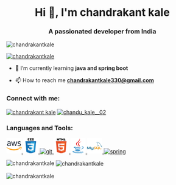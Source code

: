 <h1 align="center">Hi 👋, I'm chandrakant kale</h1>
<h3 align="center">A passionated developer from India</h3>

<p align="left"> <img src="https://komarev.com/ghpvc/?username=chandrakantkale&label=Profile%20views&color=0e75b6&style=flat" alt="chandrakantkale" /> </p>

<p align="left"> <a href="https://github.com/ryo-ma/github-profile-trophy"><img src="https://github-profile-trophy.vercel.app/?username=chandrakantkale" alt="chandrakantkale" /></a> </p>

- 🌱 I’m currently learning **java and spring boot**

- 📫 How to reach me **chandrakantkale330@gmail.com**

<h3 align="left">Connect with me:</h3>
<p align="left">
<a href="https://linkedin.com/in/chandrakant kale" target="blank"><img align="center" src="https://raw.githubusercontent.com/rahuldkjain/github-profile-readme-generator/master/src/images/icons/Social/linked-in-alt.svg" alt="chandrakant kale" height="30" width="40" /></a>
<a href="https://instagram.com/chandu_kale__02" target="blank"><img align="center" src="https://raw.githubusercontent.com/rahuldkjain/github-profile-readme-generator/master/src/images/icons/Social/instagram.svg" alt="chandu_kale__02" height="30" width="40" /></a>


<h3 align="left">Languages and Tools:</h3>
<p align="left"> <a href="https://aws.amazon.com" target="_blank" rel="noreferrer"> <img src="https://raw.githubusercontent.com/devicons/devicon/master/icons/amazonwebservices/amazonwebservices-original-wordmark.svg" alt="aws" width="40" height="40"/> </a> <a href="https://www.w3schools.com/css/" target="_blank" rel="noreferrer"> <img src="https://raw.githubusercontent.com/devicons/devicon/master/icons/css3/css3-original-wordmark.svg" alt="css3" width="40" height="40"/> </a> <a href="https://git-scm.com/" target="_blank" rel="noreferrer"> <img src="https://www.vectorlogo.zone/logos/git-scm/git-scm-icon.svg" alt="git" width="40" height="40"/> </a> <a href="https://www.w3.org/html/" target="_blank" rel="noreferrer"> <img src="https://raw.githubusercontent.com/devicons/devicon/master/icons/html5/html5-original-wordmark.svg" alt="html5" width="40" height="40"/> </a> <a href="https://www.java.com" target="_blank" rel="noreferrer"> <img src="https://raw.githubusercontent.com/devicons/devicon/master/icons/java/java-original.svg" alt="java" width="40" height="40"/> </a> <a href="https://www.mysql.com/" target="_blank" rel="noreferrer"> <img src="https://raw.githubusercontent.com/devicons/devicon/master/icons/mysql/mysql-original-wordmark.svg" alt="mysql" width="40" height="40"/> </a> <a href="https://spring.io/" target="_blank" rel="noreferrer"> <img src="https://www.vectorlogo.zone/logos/springio/springio-icon.svg" alt="spring" width="40" height="40"/> </a> </p>

<p><img align="left" src="https://github-readme-stats.vercel.app/api/top-langs?username=chandrakantkale&show_icons=true&locale=en&layout=compact" alt="chandrakantkale" /></p>

<p>&nbsp;<img align="center" src="https://github-readme-stats.vercel.app/api?username=chandrakantkale&show_icons=true&locale=en" alt="chandrakantkale" /></p>

<p><img align="center" src="https://github-readme-streak-stats.herokuapp.com/?user=chandrakantkale&" alt="chandrakantkale" /></p>
